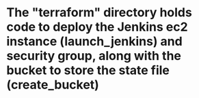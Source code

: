 # The "terraform" directory holds code to deploy the Jenkins ec2 instance (launch_jenkins) and security group, along with the bucket to store the state file (create_bucket)
